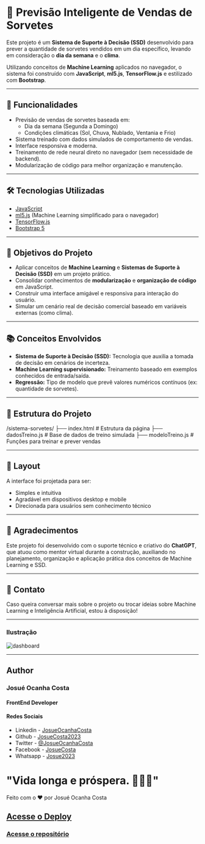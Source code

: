 # 🍦 Previsão Inteligente de Vendas de Sorvetes

Este projeto é um **Sistema de Suporte à Decisão (SSD)** desenvolvido para prever a quantidade de sorvetes vendidos em um dia específico, levando em consideração o **dia da semana** e o **clima**.

Utilizando conceitos de **Machine Learning** aplicados no navegador, o sistema foi construído com **JavaScript**, **ml5.js**, **TensorFlow.js** e estilizado com **Bootstrap**.

---

## 🚀 Funcionalidades

- Previsão de vendas de sorvetes baseada em:
  - Dia da semana (Segunda a Domingo)
  - Condições climáticas (Sol, Chuva, Nublado, Ventania e Frio)
- Sistema treinado com dados simulados de comportamento de vendas.
- Interface responsiva e moderna.
- Treinamento de rede neural direto no navegador (sem necessidade de backend).
- Modularização de código para melhor organização e manutenção.

---

## 🛠️ Tecnologias Utilizadas

- [JavaScript](https://developer.mozilla.org/pt-BR/docs/Web/JavaScript)
- [ml5.js](https://ml5js.org/) (Machine Learning simplificado para o navegador)
- [TensorFlow.js](https://www.tensorflow.org/js)
- [Bootstrap 5](https://getbootstrap.com/)

---

## 🎯 Objetivos do Projeto

- Aplicar conceitos de **Machine Learning** e **Sistemas de Suporte à Decisão (SSD)** em um projeto prático.
- Consolidar conhecimentos de **modularização** e **organização de código** em JavaScript.
- Construir uma interface amigável e responsiva para interação do usuário.
- Simular um cenário real de decisão comercial baseado em variáveis externas (como clima).

---

## 📚 Conceitos Envolvidos

- **Sistema de Suporte à Decisão (SSD):** Tecnologia que auxilia a tomada de decisão em cenários de incerteza.
- **Machine Learning supervisionado:** Treinamento baseado em exemplos conhecidos de entrada/saída.
- **Regressão:** Tipo de modelo que prevê valores numéricos contínuos (ex: quantidade de sorvetes).

---

## 🧠 Estrutura do Projeto

/sistema-sorvetes/
├── index.html # Estrutura da página
├── dadosTreino.js # Base de dados de treino simulada
├── modeloTreino.js # Funções para treinar e prever vendas

---

## 🎨 Layout

A interface foi projetada para ser:

- Simples e intuitiva
- Agradável em dispositivos desktop e mobile
- Direcionada para usuários sem conhecimento técnico

---

## 🙏 Agradecimentos

Este projeto foi desenvolvido com o suporte técnico e criativo do **ChatGPT**, que atuou como mentor virtual durante a construção, auxiliando no planejamento, organização e aplicação prática dos conceitos de Machine Learning e SSD.

---

## 📢 Contato

Caso queira conversar mais sobre o projeto ou trocar ideias sobre Machine Learning e Inteligência Artificial, estou à disposição!



---


### Ilustração

![dashboard](/public/logindash.png)

--- 


## Author
### Josué Ocanha Costa
#### FrontEnd Developer
#### Redes Sociais

- Linkedin - [JosueOcanhaCosta](https://www.linkedin.com/in/josue-ocanha-costa/)
- Github - [JosueCosta2023](https://github.com/JosueCosta2023)
- Twitter - [@JosueOcanhaCosta](https://twitter.com/josue_ocanha)
- Facebook - [JosueCosta](https://www.facebook.com/JosueOcanhaCosta2023)
- Whatsapp - [Josue2023](https://wa.me/5565996408371?text=Ol%C3%A1%2C+encontrei+seu+whatsapp+no+Github.+Gostaria+de+falar+sobre+seus+projetos.)

# "Vida longa e próspera. 🖖🖖🖖"
Feito com o ❤️ por Josué Ocanha Costa
## [Acesse o Deploy](https://finance-ai-gilt.vercel.app/)
### [Acesse o repositório](https://github.com/JosueCosta2023/finance-ai)

